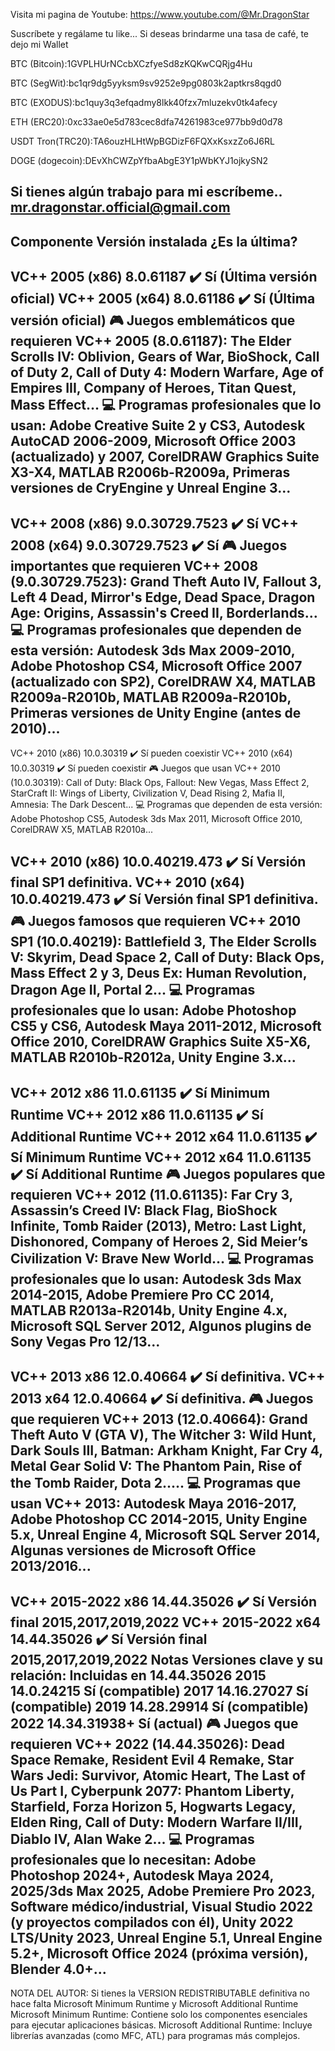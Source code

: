 Visita mi pagina de Youtube:
https://www.youtube.com/@Mr.DragonStar

Suscríbete y regálame tu like...
Si deseas brindarme una tasa de café, te dejo mi Wallet

BTC (Bitcoin):1GVPLHUrNCcbXCzfyeSd8zKQKwCQRjg4Hu

BTC (SegWit):bc1qr9dg5yyksm9sv9252e9pg0803k2aptkrs8qgd0

BTC (EXODUS):bc1quy3q3efqadmy8lkk40fzx7mluzekv0tk4afecy

ETH (ERC20):0xc33ae0e5d783cec8dfa74261983ce977bb9d0d78

USDT Tron(TRC20):TA6ouzHLHtWpBGDizF6FQXxKsxzZo6J6RL

DOGE (dogecoin):DEvXhCWZpYfbaAbgE3Y1pWbKYJ1ojkySN2

Si tienes algún trabajo para mi escríbeme..
mr.dragonstar.official@gmail.com
------------------------------------------------------------------------------------------------------------
Componente	      Versión instalada     ¿Es la última? 
------------------------------------------------------------------------------------------------------------
VC++ 2005 (x86) 	8.0.61187                ✔️ Sí       (Última versión oficial)
VC++ 2005 (x64) 	8.0.61186                ✔️ Sí       (Última versión oficial)
🎮 Juegos emblemáticos que requieren VC++ 2005 (8.0.61187):
The Elder Scrolls IV: Oblivion, Gears of War, BioShock, Call of Duty 2, Call of Duty 4: Modern Warfare,
Age of Empires III, Company of Heroes, Titan Quest, Mass Effect…
💻 Programas profesionales que lo usan:
Adobe Creative Suite 2 y CS3, Autodesk AutoCAD 2006-2009, Microsoft Office 2003 (actualizado) y 2007,
CorelDRAW Graphics Suite X3-X4, MATLAB R2006b-R2009a, Primeras versiones de CryEngine y Unreal Engine 3...
------------------------------------------------------------------------------------------------------------
VC++ 2008 (x86) 	 9.0.30729.7523	         ✔️ Sí
VC++ 2008 (x64)	   9.0.30729.7523	         ✔️ Sí
🎮 Juegos importantes que requieren VC++ 2008 (9.0.30729.7523):
Grand Theft Auto IV, Fallout 3, Left 4 Dead, Mirror's Edge, Dead Space, Dragon Age: Origins, 
Assassin's Creed II, Borderlands…
💻 Programas profesionales que dependen de esta versión:
Autodesk 3ds Max 2009-2010, Adobe Photoshop CS4, Microsoft Office 2007 (actualizado con SP2),
CorelDRAW X4, MATLAB R2009a-R2010b, MATLAB R2009a-R2010b, Primeras versiones de Unity Engine (antes de 2010)...
------------------------------------------------------------------------------------------------------------
VC++ 2010 (x86)  	  10.0.30319	           ✔️ Sí	pueden coexistir
VC++ 2010 (x64)	    10.0.30319	           ✔️ Sí	pueden coexistir
🎮 Juegos que usan VC++ 2010 (10.0.30319):
Call of Duty: Black Ops, Fallout: New Vegas, Mass Effect 2, StarCraft II: Wings of Liberty, Civilization V,
Dead Rising 2, Mafia II, Amnesia: The Dark Descent...
💻 Programas que dependen de esta versión:
Adobe Photoshop CS5, Autodesk 3ds Max 2011, Microsoft Office 2010, CorelDRAW X5, MATLAB R2010a...

VC++ 2010 (x86)  	  10.0.40219.473        ✔️ Sí	Versión final SP1 definitiva.
VC++ 2010 (x64)	    10.0.40219.473	      ✔️ Sí	Versión final SP1 definitiva.
🎮 Juegos famosos que requieren VC++ 2010 SP1 (10.0.40219):
Battlefield 3, The Elder Scrolls V: Skyrim, Dead Space 2, Call of Duty: Black Ops, Mass Effect 2 y 3,
Deus Ex: Human Revolution, Dragon Age II, Portal 2...
💻 Programas profesionales que lo usan:
Adobe Photoshop CS5 y CS6, Autodesk Maya 2011-2012, Microsoft Office 2010, CorelDRAW Graphics Suite X5-X6,
MATLAB R2010b-R2012a, Unity Engine 3.x...
------------------------------------------------------------------------------------------------------------
VC++ 2012 x86	       11.0.61135	          ✔️ Sí	Minimum Runtime
VC++ 2012 x86	       11.0.61135	          ✔️ Sí	Additional Runtime
VC++ 2012 x64	       11.0.61135	          ✔️ Sí	Minimum Runtime
VC++ 2012 x64	       11.0.61135	          ✔️ Sí	Additional Runtime
🎮 Juegos populares que requieren VC++ 2012 (11.0.61135):
Far Cry 3, Assassin’s Creed IV: Black Flag, BioShock Infinite, Tomb Raider (2013),
Metro: Last Light, Dishonored, Company of Heroes 2, Sid Meier’s Civilization V: Brave New World…
💻 Programas profesionales que lo usan:
Autodesk 3ds Max 2014-2015, Adobe Premiere Pro CC 2014, MATLAB R2013a-R2014b, Unity Engine 4.x,
Microsoft SQL Server 2012, Algunos plugins de Sony Vegas Pro 12/13...
------------------------------------------------------------------------------------------------------------
VC++ 2013 x86	        12.0.40664	        ✔️ Sí	definitiva.
VC++ 2013 x64	        12.0.40664	        ✔️ Sí	definitiva.
🎮 Juegos que requieren VC++ 2013 (12.0.40664):
Grand Theft Auto V (GTA V), The Witcher 3: Wild Hunt, Dark Souls III, Batman: Arkham Knight,
Far Cry 4, Metal Gear Solid V: The Phantom Pain, Rise of the Tomb Raider, Dota 2.....
💻 Programas que usan VC++ 2013:
Autodesk Maya 2016-2017, Adobe Photoshop CC 2014-2015, Unity Engine 5.x, Unreal Engine 4,
Microsoft SQL Server 2014, Algunas versiones de Microsoft Office 2013/2016...
------------------------------------------------------------------------------------------------------------
VC++ 2015-2022 x86	   14.44.35026	       ✔️ Sí	Versión final 2015,2017,2019,2022
VC++ 2015-2022 x64	   14.44.35026	       ✔️ Sí	Versión final 2015,2017,2019,2022
Notas Versiones clave y su relación:
Incluidas en 14.44.35026
2015	14.0.24215	Sí (compatible)
2017	14.16.27027	Sí (compatible)
2019	14.28.29914	Sí (compatible)
2022	14.34.31938+	Sí (actual)
🎮 Juegos que requieren VC++ 2022 (14.44.35026):
Dead Space Remake, Resident Evil 4 Remake, Star Wars Jedi: Survivor, Atomic Heart, The Last of Us Part I, 
Cyberpunk 2077: Phantom Liberty, Starfield, Forza Horizon 5, Hogwarts Legacy, Elden Ring,
Call of Duty: Modern Warfare II/III, Diablo IV, Alan Wake 2...
💻 Programas profesionales que lo necesitan:
Adobe Photoshop 2024+, Autodesk Maya 2024, 2025/3ds Max 2025, Adobe Premiere Pro 2023, Software médico/industrial,
Visual Studio 2022 (y proyectos compilados con él), Unity 2022 LTS/Unity 2023, Unreal Engine 5.1, Unreal Engine 5.2+, Microsoft Office 2024 (próxima versión),
Blender 4.0+...
------------------------------------------------------------------------------------------------------------
NOTA DEL AUTOR:
Si tienes la VERSION REDISTRIBUTABLE definitiva no hace falta Microsoft Minimum Runtime y Microsoft Additional Runtime
Microsoft Minimum Runtime: Contiene solo los componentes esenciales para ejecutar aplicaciones básicas.
Microsoft Additional Runtime: Incluye librerías avanzadas (como MFC, ATL) para programas más complejos.
